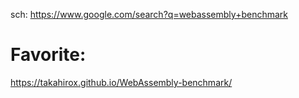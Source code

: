 sch: https://www.google.com/search?q=webassembly+benchmark

# Favorite:
https://takahirox.github.io/WebAssembly-benchmark/
